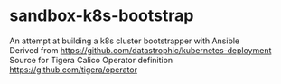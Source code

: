 # sandbox-k8s-bootstrap
An attempt at building a k8s cluster bootstrapper with Ansible \
Derived from https://github.com/datastrophic/kubernetes-deployment \
Source for Tigera Calico Operator definition https://github.com/tigera/operator
